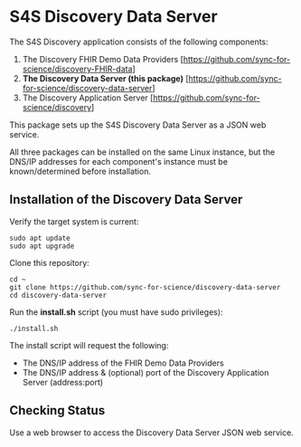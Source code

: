 # S4S Discovery Data Server

The S4S Discovery application consists of the following components:

1. The Discovery FHIR Demo Data Providers [<https://github.com/sync-for-science/discovery-FHIR-data>]
2. **The Discovery Data Server (this package)** [<https://github.com/sync-for-science/discovery-data-server>]
3. The Discovery Application Server [<https://github.com/sync-for-science/discovery>]

This package sets up the S4S Discovery Data Server as a JSON web service.

All three packages can be installed on the same Linux instance, but the DNS/IP addresses for each component's instance must be known/determined before installation.

## Installation of the Discovery Data Server

Verify the target system is current:

    sudo apt update
    sudo apt upgrade

Clone this repository:

    cd ~
    git clone https://github.com/sync-for-science/discovery-data-server
    cd discovery-data-server

Run the **install.sh** script (you must have sudo privileges):

    ./install.sh

The install script will request the following:

- The DNS/IP address of the FHIR Demo Data Providers
- The DNS/IP address & (optional) port of the Discovery Application Server (address:port)

## Checking Status

Use a web browser to access the Discovery Data Server JSON web service.
